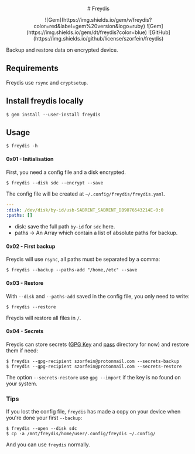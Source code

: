 <p align="center">
# Freydis
</p>

<p align="center">
![Gem](https://img.shields.io/gem/v/freydis?color=red&label=gem%20version&logo=ruby)
![Gem](https://img.shields.io/gem/dt/freydis?color=blue)
![GitHub](https://img.shields.io/github/license/szorfein/freydis)
</p>

Backup and restore data on encrypted device.

## Requirements
Freydis use `rsync` and `cryptsetup`.

## Install freydis locally

    $ gem install --user-install freydis

## Usage

    $ freydis -h

#### 0x01 - Initialisation
First, you need a config file and a disk encrypted.

    $ freydis --disk sdc --encrypt --save

The config file will be created at `~/.config/freydis/freydis.yaml`.

```yaml
---
:disk: /dev/disk/by-id/usb-SABRENT_SABRENT_DB9876543214E-0:0
:paths: []
```

+ disk: save the full path `by-id` for `sdc` here.
+ paths -> An Array which contain a list of absolute paths for backup.

#### 0x02 - First backup
Freydis will use `rsync`, all paths must be separated by a comma:

    $ freydis --backup --paths-add "/home,/etc" --save

#### 0x03 - Restore
With `--disk` and `--paths-add` saved in the config file, you only need to write:

    $ freydis --restore

Freydis will restore all files in `/`.

#### 0x04 - Secrets
Freydis can store secrets ([GPG Key](https://www.gnupg.org/) and [pass](https://www.passwordstore.org/) directory for now) and restore them if need:

    $ freydis --gpg-recipient szorfein@protonmail.com --secrets-backup
    $ freydis --gpg-recipient szorfein@protonmail.com --secrets-restore

The option `--secrets-restore` use `gpg --import` if the key is no found on your system.

### Tips
If you lost the config file, `freydis` has made a copy on your device when you're done your first `--backup`:

    $ freydis --open --disk sdc
    $ cp -a /mnt/freydis/home/user/.config/freydis ~/.config/

And you can use `freydis` normally.

